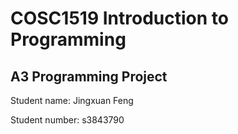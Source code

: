 # COSC1519 Introduction to Programming
## A3 Programming Project 
Student name: Jingxuan Feng 

Student number: s3843790